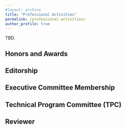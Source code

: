 ```yaml
---
#layout: archive
title: "Professional Activities"
permalink: /professional-activities/
author_profile: true
---
```



TBD.

Honors and Awards
------

Editorship
------


Executive Committee Membership
------


Technical Program Committee (TPC)
------

Reviewer
------



